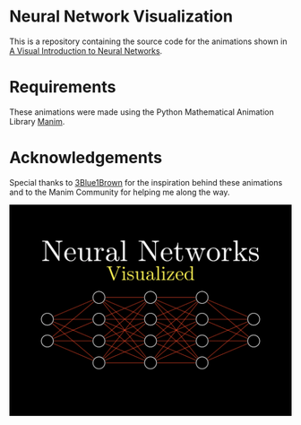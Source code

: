 # Neural Network Visualization
This is a repository containing the source code for the animations shown in [A Visual Introduction to Neural Networks](). 

# Requirements
These animations were made using the Python Mathematical Animation Library [Manim](https://docs.manim.community/en/v0.2.0/). 

# Acknowledgements
Special thanks to [3Blue1Brown](https://www.youtube.com/channel/UCYO_jab_esuFRV4b17AJtAw) for the inspiration behind these animations and to the Manim Community for helping me along the way.

![alt text](https://github.com/StuartWaller/nn-visualization-video/blob/master/nn_cover.PNG)
